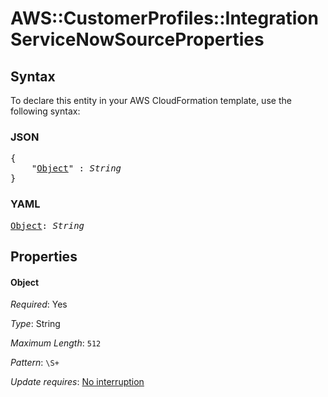 # AWS::CustomerProfiles::Integration ServiceNowSourceProperties

## Syntax

To declare this entity in your AWS CloudFormation template, use the following syntax:

### JSON

<pre>
{
    "<a href="#object" title="Object">Object</a>" : <i>String</i>
}
</pre>

### YAML

<pre>
<a href="#object" title="Object">Object</a>: <i>String</i>
</pre>

## Properties

#### Object

_Required_: Yes

_Type_: String

_Maximum Length_: <code>512</code>

_Pattern_: <code>\S+</code>

_Update requires_: [No interruption](https://docs.aws.amazon.com/AWSCloudFormation/latest/UserGuide/using-cfn-updating-stacks-update-behaviors.html#update-no-interrupt)

